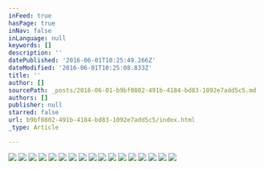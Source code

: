 ```yaml
---
inFeed: true
hasPage: true
inNav: false
inLanguage: null
keywords: []
description: ''
datePublished: '2016-06-01T10:25:49.266Z'
dateModified: '2016-06-01T10:25:08.833Z'
title: ''
author: []
sourcePath: _posts/2016-06-01-b9bf0802-491b-4184-bd83-1092e7add5c5.md
authors: []
publisher: null
starred: false
url: b9bf0802-491b-4184-bd83-1092e7add5c5/index.html
_type: Article

---
```

![](https://the-grid-user-content.s3-us-west-2.amazonaws.com/654a5838-230a-4456-92f8-6dccf8844821.jpg)
![](https://the-grid-user-content.s3-us-west-2.amazonaws.com/041d5e91-340e-4d32-9b90-4a829855b3c8.jpg)
![](https://the-grid-user-content.s3-us-west-2.amazonaws.com/ae636f92-7366-4e7c-a996-c2f0c25fcd39.png)
![](https://the-grid-user-content.s3-us-west-2.amazonaws.com/a112d09d-c2d7-460d-a975-ba0748734c75.jpg)
![](https://the-grid-user-content.s3-us-west-2.amazonaws.com/87d3a53d-f117-432c-8573-dd019c091083.jpg)
![](https://the-grid-user-content.s3-us-west-2.amazonaws.com/baabe431-9f8c-446e-a513-8ee754f1a615.jpg)
![](https://the-grid-user-content.s3-us-west-2.amazonaws.com/52dbbc53-8c59-4ec8-85d2-0f81bc08005b.jpg)
![](https://the-grid-user-content.s3-us-west-2.amazonaws.com/ee4a057c-d5a9-49e3-a313-d9401cf8d81e.jpg)
![](https://the-grid-user-content.s3-us-west-2.amazonaws.com/052dc253-6c12-4c3b-80bd-4d28a1c2310e.jpg)
![](https://the-grid-user-content.s3-us-west-2.amazonaws.com/83418e48-990b-489d-8b3c-6856ca506bad.jpg)
![](https://the-grid-user-content.s3-us-west-2.amazonaws.com/332e07e7-77af-4429-afcb-f3ded66e84df.jpg)
![](https://the-grid-user-content.s3-us-west-2.amazonaws.com/9f99b057-97bb-49be-b4a3-44f18df767b9.jpg)
![](https://the-grid-user-content.s3-us-west-2.amazonaws.com/4b3c85f1-968f-4d6f-a836-22a4671bb670.jpg)
![](https://the-grid-user-content.s3-us-west-2.amazonaws.com/61cf7d81-d924-4099-b481-65301999a765.tif)
![](https://the-grid-user-content.s3-us-west-2.amazonaws.com/200d273e-d512-4df3-8f37-bb36b841b2d3.tif)
![](https://the-grid-user-content.s3-us-west-2.amazonaws.com/eb3a580f-2008-4e8d-aa82-8e8452c0b3b8.tif)
![](https://the-grid-user-content.s3-us-west-2.amazonaws.com/4f4a9178-60fb-41df-8690-554cb3ff63f4.png)
